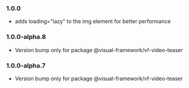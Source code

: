 ### 1.0.0

* adds loading="lazy" to the img element for better performance

### 1.0.0-alpha.8

* Version bump only for package @visual-framework/vf-video-teaser

### 1.0.0-alpha.7

* Version bump only for package @visual-framework/vf-video-teaser
